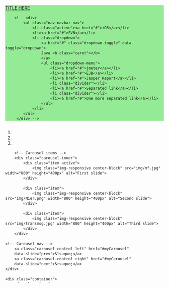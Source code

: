 <!DOCTYPE html>
<html>
<head>
<title>Bootstrap 101 Template</title>
<meta name="viewport" content="width=device-width, initial-scale=1.0">
<!-- Bootstrap -->
<link href="css/bootstrap.min.css" rel="stylesheet">
<script src="js/jquery.min.js"></script>
<script src="js/bootstrap.min.js"></script>

<nav class="navbar navbar-default navbar-fixed-top" role="navigation" style="background-color:#95EA95; border-color:#79b079;">
		<div class="navbar-header">
			<a class="navbar-brand" href="#">TITLE HERE</a>
		</div>
		
		<!-- <div>
			<ul class="nav navbar-nav">
				<li class="active"><a href="#">iOS</a></li>
				<li><a href="#">SVN</a></li>
				<li class="dropdown">
					<a href="#" class="dropdown-toggle" data-toggle="dropdown">
					Java <b class="caret"></b>
					</a>
					<ul class="dropdown-menu">
						<li><a href="#">jmeter</a></li>
						<li><a href="#">EJB</a></li>
						<li><a href="#">Jasper Report</a></li>
						<li class="divider"></li>
						<li><a href="#">Separated link</a></li>
						<li class="divider"></li>
						<li><a href="#">One more separated link</a></li>
					</ul>
				</li>
			</ul>
		 </div> -->
</nav>

<body>
	<!-- C A R O U S E L-->
	<div id="myCarousel" class="carousel slide" role="listbox" style=" width:100%; height: 500px !important; overflow:hidden;">
		<!-- Carousel indicators -->
		<ol class="carousel-indicators">
			<li data-target="#myCarousel" data-slide-to="0" class="active"></li>
			<li data-target="#myCarousel" data-slide-to="1"></li>
			<li data-target="#myCarousel" data-slide-to="2"></li>
		</ol>
		
		<!-- Carousel items -->
		<div class="carousel-inner">
			<div class="item active">
				<img class="img-responsive center-block" src="img/mf.jpg" width="800" height="400px" alt="First slide">
			</div>
			
			<div class="item">
				<img class="img-responsive center-block" src="img/Nier.png" width="800" height="400px" alt="Second slide">
			</div>
		
			<div class="item">
				<img class="img-responsive center-block" src="img/transmog.jpg" width="800" height="400px" alt="Third slide">
			</div>
		</div>
	
	<!-- Carousel nav -->
		<a class="carousel-control left" href="#myCarousel"
		data-slide="prev">&lsaquo;</a>
		<a class="carousel-control right" href="#myCarousel"
		data-slide="next">&rsaquo;</a>
	</div>

	<div class="container">
		<div class="row">
		<div class="col-md-6 col-lg-4" style="background-color: #dedef8; box-shadow: inset 1px -1px 1px #444, inset -1px 1px 1px #444;">

		<p>Lorem ipsum dolor sit amet, consectetur adipisicing elit, sed do eiusmod tempor incididunt ut labore et dolore magna aliqua. Ut
		enim ad minim veniam, quis nostrud exercitation ullamco laboris
		nisi ut aliquip ex ea commodo consequat.
		</p>

		<p>Sed ut perspiciatis unde omnis iste natus error sit voluptatem
		accusantium doloremque laudantium, totam rem aperiam, eaque ipsa
		quae ab illo inventore veritatis et quasi architecto beatae
		vitae dicta sunt explicabo.
		</p>

		</div>
		
		<div class="col-md-6 col-lg-8" style="background-color: #dedef8;
		box-shadow: inset 1px -1px 1px #444, inset -1px 1px 1px #444;">

		<p>Sed ut perspiciatis unde omnis iste natus error sit voluptatem
		accusantium doloremque laudantium.
		</p>
		<p> Neque p
		</p>
		</div>
	</div>

</body>
</html>

